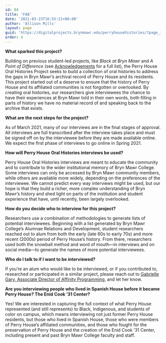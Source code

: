 ```yaml
---
id: 84
title: 'FAQ'
date: '2021-03-23T16:55:21+00:00'
author: 'Allison Mills'
layout: page
guid: 'https://digitalprojects.brynmawr.edu/perryhousehistories/?page_id=84'
order: 4
---
```


**What sparked this project?**

Building on previous student-led projects, like *Black at Bryn Mawr* and *A Point of Difference* (see [Acknowledgements](https://digitalprojects.brynmawr.edu/perryhousehistories/acknowledgements/) for a full list), the Perry House Oral Histories Project seeks to build a collection of oral histories to address the gaps in Bryn Mawr’s archival record of Perry House and its residents. This project started out of a deserve to ensure that the history of Perry House and its affiliated communities is not forgotten or overlooked. By creating oral histories, our researchers give interviewees the chance to have their experiences at Bryn Mawr told in their own words, both filling in parts of history we have no material record of and speaking back to the archive that exists.

**What are the next steps for the project?**

As of March 2021, many of our interviews are in the final stages of approval. All interviews are full transcribed after the interview takes place and must be signed off on by the interviewee before they are made available online. We expect the first phase of interviews to go online in Spring 2021.

**How will Perry House Oral Histories interviews be used?**

Perry House Oral Histories interviews are meant to educate the community and to contribute to the wider institutional memory of Bryn Mawr College. Some interviews can only be accessed by Bryn Mawr community members, while others are available more widely, depending on the preferences of the interviewee. We cannot predict every way interviews might be used, but our hope is that they build a richer, more complex understanding of Bryn Mawr’s history and shed light on parts of the institution and student experience that have, until recently, been largely overlooked.

**How do you decide who to interview for this project?**

Researchers use a combination of methodologies to generate lists of potential interviewees. Beginning with a list generated by Bryn Mawr College’s Alumnae Relations and Development, student researchers reached out to alum from both the early (late 60s to early 70s) and more recent (2000s) period of Perry House’s history. From there, researchers used both the snowball method and word of mouth—in interviews and on social media—to generate the names of more potential interviewees.

**Who do I talk to if I want to be interviewed?**

If you’re an alum who would like to be interviewed, or if you contributed to, researched or participated in a similar project, please reach out to [Gabrielle Gary, Associate Director of Affinity Programming](mailto:ggary@brynmawr.edu), and let her know.

**Are you interviewing people who lived in Spanish House before it became Perry House? The Enid Cook ’31 Center?**

Yes! We are interested in capturing the full context of what Perry House represented (and still represents) to Black, Indigenous, and students of color on campus, which means interviewing not just former Perry House residents, but those who lived in Spanish House, those who were members of Perry House’s affiliated communities, and those who fought for the preservation of Perry House and the creation of the Enid Cook ’31 Center, including present and past Bryn Mawr College faculty and staff.